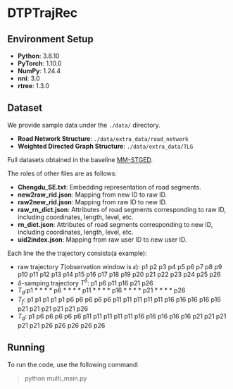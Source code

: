 # DTPTrajRec

## Environment Setup

- **Python**: 3.8.10
- **PyTorch**: 1.10.0
- **NumPy**: 1.24.4
- **nni**: 3.0
- **rtree**: 1.3.0

## Dataset

We provide sample data under the `./data/` directory. 

- **Road Network Structure**: `./data/extra_data/road_network`
- **Weighted Directed Graph Structure**: `./data/extra_data/TLG`

Full datasets obtained in the baseline [MM-STGED](https://dl.acm.org/doi/10.1109/TKDE.2024.3396158).

The roles of other files are as follows:

- **Chengdu_SE.txt**: Embedding representation of road segments.
- **new2raw_rid.json**: Mapping from new ID to raw ID.
- **raw2new_rid.json**: Mapping from raw ID to new ID.
- **raw_rn_dict.json**: Attributes of road segments corresponding to raw ID, including coordinates, length, level, etc.
- **rn_dict.json**: Attributes of road segments corresponding to new ID, including coordinates, length, level, etc.
- **uid2index.json**: Mapping from raw user ID to new user ID.

Each line the the trajectory consists(a example):
- raw trajectory $T$(observation window is $\epsilon$): p1 p2 p3 p4 p5 p6 p7 p8 p9 p10 p11 p12 p13 p14 p15 p16 p17 p18 p19 p20 p21 p22 p23 p24 p25 p26
- $\delta$-samping trajectory $T^\delta$: p1 p6 p11 p16 p21 p26
- $T_d$:p1 * * * * p6 * * * * p11 * * * * p16 * * * * p21 * * * * p26
- $T_f$: p1 p1 p1 p1 p1 p6 p6 p6 p6 p6 p11 p11 p11 p11 p11 p16 p16 p16 p16 p16 p21 p21 p21 p21 p21 p26
- $T_d$: p1 p6 p6 p6 p6 p6 p11 p11 p11 p11 p11 p16 p16 p16 p16 p16 p21 p21 p21 p21 p21 p26 p26 p26 p26 p26

## Running

To run the code, use the following command:
> python multi_main.py
